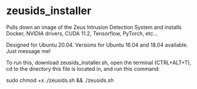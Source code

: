 # zeusids_installer
Pulls down an image of the Zeus Intrusion Detection System and installs Docker, NVIDIA drivers, CUDA 11.2, Tensorflow, PyTorch, etc...

Designed for Ubuntu 20.04. Versions for Ubuntu 16.04 and 18.04 available. Just message me!

To run this, download zeusids_installer.sh, open the terminal (CTRL+ALT+T),
cd to the directory this file is located in, and run this command:

sudo chmod +x ./zeusids.sh && ./zeusids.sh
